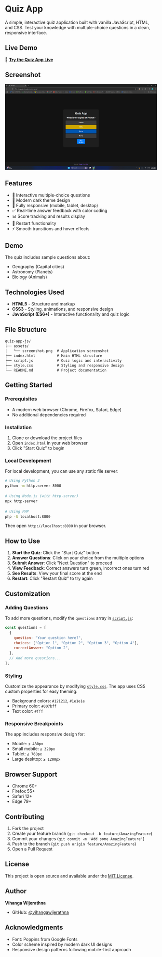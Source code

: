 # Quiz App

A simple, interactive quiz application built with vanilla JavaScript, HTML, and CSS. Test your knowledge with multiple-choice questions in a clean, responsive interface.

## Live Demo

🚀 **[Try the Quiz App Live](https://vihangawijerathna.github.io/quiz-app-js/)**

## Screenshot

![Quiz App Screenshot](assets/screenshot.png)

## Features

- 🎯 Interactive multiple-choice questions
- 🎨 Modern dark theme design
- 📱 Fully responsive (mobile, tablet, desktop)
- ✅ Real-time answer feedback with color coding
- 📊 Score tracking and results display
- 🔄 Restart functionality
- ⚡ Smooth transitions and hover effects

## Demo

The quiz includes sample questions about:

- Geography (Capital cities)
- Astronomy (Planets)
- Biology (Animals)

## Technologies Used

- **HTML5** - Structure and markup
- **CSS3** - Styling, animations, and responsive design
- **JavaScript (ES6+)** - Interactive functionality and quiz logic

## File Structure

```
quiz-app-js/
├── assets/
│   └── screenshot.png  # Application screenshot
├── index.html          # Main HTML structure
├── script.js           # Quiz logic and interactivity
├── style.css           # Styling and responsive design
└── README.md           # Project documentation
```

## Getting Started

### Prerequisites

- A modern web browser (Chrome, Firefox, Safari, Edge)
- No additional dependencies required

### Installation

1. Clone or download the project files
2. Open `index.html` in your web browser
3. Click "Start Quiz" to begin

### Local Development

For local development, you can use any static file server:

```bash
# Using Python 3
python -m http.server 8000

# Using Node.js (with http-server)
npx http-server

# Using PHP
php -S localhost:8000
```

Then open `http://localhost:8000` in your browser.

## How to Use

1. **Start the Quiz**: Click the "Start Quiz" button
2. **Answer Questions**: Click on your choice from the multiple options
3. **Submit Answer**: Click "Next Question" to proceed
4. **View Feedback**: Correct answers turn green, incorrect ones turn red
5. **See Results**: View your final score at the end
6. **Restart**: Click "Restart Quiz" to try again

## Customization

### Adding Questions

To add more questions, modify the `questions` array in [`script.js`](script.js):

```javascript
const questions = [
  {
    question: "Your question here?",
    choices: ["Option 1", "Option 2", "Option 3", "Option 4"],
    correctAnswer: "Option 2",
  },
  // Add more questions...
];
```

### Styling

Customize the appearance by modifying [`style.css`](style.css). The app uses CSS custom properties for easy theming:

- Background colors: `#121212`, `#1e1e1e`
- Primary color: `#007bff`
- Text color: `#fff`

### Responsive Breakpoints

The app includes responsive design for:

- Mobile: `≤ 480px`
- Small mobile: `≤ 320px`
- Tablet: `≤ 768px`
- Large desktop: `≥ 1200px`

## Browser Support

- Chrome 60+
- Firefox 55+
- Safari 12+
- Edge 79+

## Contributing

1. Fork the project
2. Create your feature branch (`git checkout -b feature/AmazingFeature`)
3. Commit your changes (`git commit -m 'Add some AmazingFeature'`)
4. Push to the branch (`git push origin feature/AmazingFeature`)
5. Open a Pull Request

## License

This project is open source and available under the [MIT License](LICENSE).

## Author

**Vihanga Wijerathna**

- GitHub: [@vihangawijerathna](https://github.com/vihangawijerathna)

## Acknowledgments

- Font: Poppins from Google Fonts
- Color scheme inspired by modern dark UI designs
- Responsive design patterns following mobile-first approach
